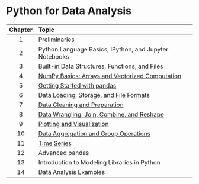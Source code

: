 # Python for Data Analysis

Chapter   | Topic 
:---: | :--- 
1 | Preliminaries 
2 | Python Language Basics, IPython, and Jupyter Notebooks 
3 | Built-in Data Structures, Functions, and Files 
4 | [NumPy Basics: Arrays and Vectorized Computation](Python%20for%20Data%20Analysis/04_NumPy_Basics_Arrays_and_Vectorized_Computation.ipynb) 
5 | [Getting Started with pandas](Python%20for%20Data%20Analysis/05_Getting_Started_with_pandas.ipynb) 
6 | [Data Loading, Storage, and File Formats](Python%20for%20Data%20Analysis/06_Data_Loading_Storage_and_File_Formats.ipynb)
7 | [Data Cleaning and Preparation](Python%20for%20Data%20Analysis/07_Data_Cleaning_and_Preparation.ipynb)
8 | [Data Wrangling: Join, Combine, and Reshape](Python%20for%20Data%20Analysis/08_Data_Wrangling_Join_Combine_and_Reshape.ipynb)
9 | [Plotting and Visualization](Python%20for%20Data%20Analysis/09_Plotting_and_Visualization.ipynb)
10 | [Data Aggregation and Group Operations](Python%20for%20Data%20Analysis/10_Data_Aggregation_and_Group_Operations.ipynb)
11 | [Time Series](Python%20for%20Data%20Analysis/11_Time_Series.ipynb)
12 | Advanced pandas
13 | Introduction to Modeling Libraries in Python
14 | Data Analysis Examples
